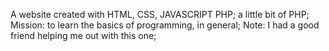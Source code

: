 A website created with HTML, CSS, JAVASCRIPT PHP; a little bit of PHP;
Mission: to learn the basics of programming, in general;
Note: I had a good friend helping me out with this one;
